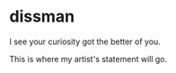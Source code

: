 # dissman
I see your curiosity got the better of you.

This is where my artist's statement will go.
